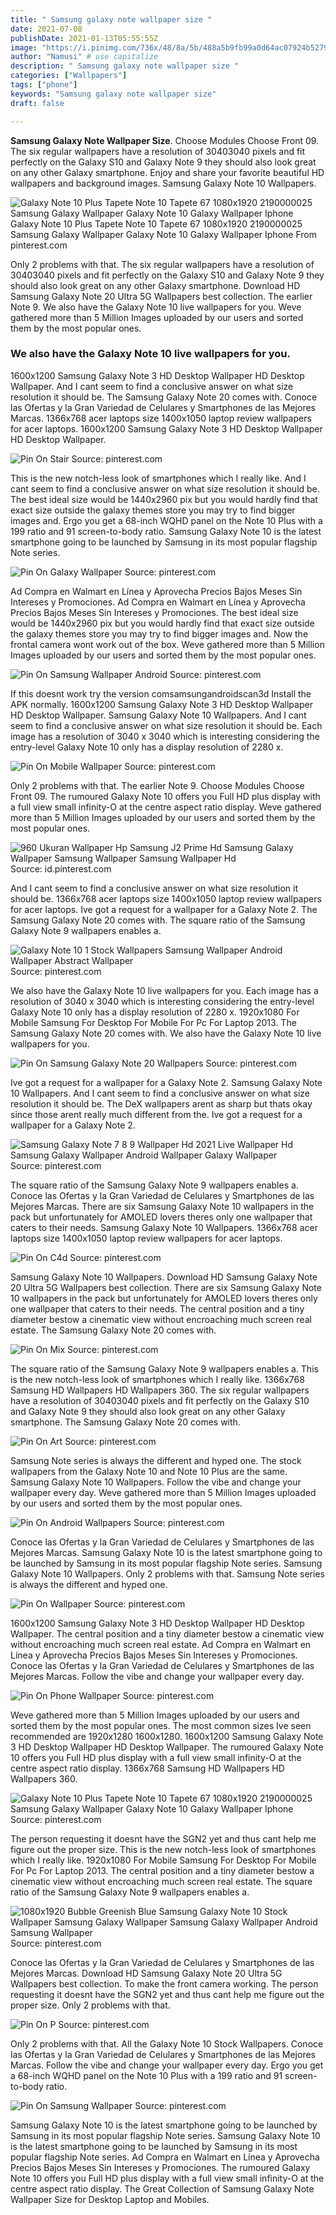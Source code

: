 ```yaml
---
title: " Samsung galaxy note wallpaper size "
date: 2021-07-08
publishDate: 2021-01-13T05:55:55Z
image: "https://i.pinimg.com/736x/48/8a/5b/488a5b9fb99a0d64ac07924b5279dc4c.jpg"
author: "Namusi" # use capitalize
description: " Samsung galaxy note wallpaper size "
categories: ["Wallpapers"]
tags: ["phone"]
keywords: "Samsung galaxy note wallpaper size"
draft: false

---
```



**Samsung Galaxy Note Wallpaper Size**. Choose Modules Choose Front 09. The six regular wallpapers have a resolution of 30403040 pixels and fit perfectly on the Galaxy S10 and Galaxy Note 9 they should also look great on any other Galaxy smartphone. Enjoy and share your favorite beautiful HD wallpapers and background images. Samsung Galaxy Note 10 Wallpapers.

![Galaxy Note 10 Plus Tapete Note 10 Tapete 67 1080x1920 2190000025 Samsung Galaxy Wallpaper Galaxy Note 10 Galaxy Wallpaper Iphone](https://i.pinimg.com/originals/3d/4f/19/3d4f192f1cb5c408a810c7a986fed35e.jpg "Galaxy Note 10 Plus Tapete Note 10 Tapete 67 1080x1920 2190000025 Samsung Galaxy Wallpaper Galaxy Note 10 Galaxy Wallpaper Iphone")
Galaxy Note 10 Plus Tapete Note 10 Tapete 67 1080x1920 2190000025 Samsung Galaxy Wallpaper Galaxy Note 10 Galaxy Wallpaper Iphone From pinterest.com


Only 2 problems with that. The six regular wallpapers have a resolution of 30403040 pixels and fit perfectly on the Galaxy S10 and Galaxy Note 9 they should also look great on any other Galaxy smartphone. Download HD Samsung Galaxy Note 20 Ultra 5G Wallpapers best collection. The earlier Note 9. We also have the Galaxy Note 10 live wallpapers for you. Weve gathered more than 5 Million Images uploaded by our users and sorted them by the most popular ones.

### We also have the Galaxy Note 10 live wallpapers for you.

1600x1200 Samsung Galaxy Note 3 HD Desktop Wallpaper HD Desktop Wallpaper. And I cant seem to find a conclusive answer on what size resolution it should be. The Samsung Galaxy Note 20 comes with. Conoce las Ofertas y la Gran Variedad de Celulares y Smartphones de las Mejores Marcas. 1366x768 acer laptops size 1400x1050 laptop review wallpapers for acer laptops. 1600x1200 Samsung Galaxy Note 3 HD Desktop Wallpaper HD Desktop Wallpaper.


![Pin On Stair](https://i.pinimg.com/originals/0c/d1/75/0cd17568e5f9b94c82559c4130ea3ab0.jpg "Pin On Stair")
Source: pinterest.com

This is the new notch-less look of smartphones which I really like. And I cant seem to find a conclusive answer on what size resolution it should be. The best ideal size would be 1440x2960 pix but you would hardly find that exact size outside the galaxy themes store you may try to find bigger images and. Ergo you get a 68-inch WQHD panel on the Note 10 Plus with a 199 ratio and 91 screen-to-body ratio. Samsung Galaxy Note 10 is the latest smartphone going to be launched by Samsung in its most popular flagship Note series.

![Pin On Galaxy Wallpaper](https://i.pinimg.com/originals/9a/4f/9f/9a4f9f492199c3f605adf42006157b1c.png "Pin On Galaxy Wallpaper")
Source: pinterest.com

Ad Compra en Walmart en Línea y Aprovecha Precios Bajos Meses Sin Intereses y Promociones. Ad Compra en Walmart en Línea y Aprovecha Precios Bajos Meses Sin Intereses y Promociones. The best ideal size would be 1440x2960 pix but you would hardly find that exact size outside the galaxy themes store you may try to find bigger images and. Now the frontal camera wont work out of the box. Weve gathered more than 5 Million Images uploaded by our users and sorted them by the most popular ones.

![Pin On Samsung Wallpaper Android](https://i.pinimg.com/originals/1d/d0/3b/1dd03b1974df7320663fad027e2df747.png "Pin On Samsung Wallpaper Android")
Source: pinterest.com

If this doesnt work try the version comsamsungandroidscan3d Install the APK normally. 1600x1200 Samsung Galaxy Note 3 HD Desktop Wallpaper HD Desktop Wallpaper. Samsung Galaxy Note 10 Wallpapers. And I cant seem to find a conclusive answer on what size resolution it should be. Each image has a resolution of 3040 x 3040 which is interesting considering the entry-level Galaxy Note 10 only has a display resolution of 2280 x.

![Pin On Mobile Wallpaper](https://i.pinimg.com/originals/53/a7/1c/53a71c78f391daf5f32fdc9a02a7eb40.jpg "Pin On Mobile Wallpaper")
Source: pinterest.com

Only 2 problems with that. The earlier Note 9. Choose Modules Choose Front 09. The rumoured Galaxy Note 10 offers you Full HD plus display with a full view small infinity-O at the centre aspect ratio display. Weve gathered more than 5 Million Images uploaded by our users and sorted them by the most popular ones.

![960 Ukuran Wallpaper Hp Samsung J2 Prime Hd Samsung Galaxy Wallpaper Samsung Wallpaper Samsung Wallpaper Hd](https://i.pinimg.com/originals/2f/cd/7d/2fcd7d2e30c5b77f6d77ee2d602ab0e4.jpg "960 Ukuran Wallpaper Hp Samsung J2 Prime Hd Samsung Galaxy Wallpaper Samsung Wallpaper Samsung Wallpaper Hd")
Source: id.pinterest.com

And I cant seem to find a conclusive answer on what size resolution it should be. 1366x768 acer laptops size 1400x1050 laptop review wallpapers for acer laptops. Ive got a request for a wallpaper for a Galaxy Note 2. The Samsung Galaxy Note 20 comes with. The square ratio of the Samsung Galaxy Note 9 wallpapers enables a.

![Galaxy Note 10 1 Stock Wallpapers Samsung Wallpaper Android Wallpaper Abstract Wallpaper](https://i.pinimg.com/originals/c4/dd/10/c4dd105e386388f155e61224d9210056.jpg "Galaxy Note 10 1 Stock Wallpapers Samsung Wallpaper Android Wallpaper Abstract Wallpaper")
Source: pinterest.com

We also have the Galaxy Note 10 live wallpapers for you. Each image has a resolution of 3040 x 3040 which is interesting considering the entry-level Galaxy Note 10 only has a display resolution of 2280 x. 1920x1080 For Mobile Samsung For Desktop For Mobile For Pc For Laptop 2013. The Samsung Galaxy Note 20 comes with. We also have the Galaxy Note 10 live wallpapers for you.

![Pin On Samsung Galaxy Note 20 Wallpapers](https://i.pinimg.com/originals/04/cd/60/04cd600af6dce2e2a4f7a7cd5c285579.jpg "Pin On Samsung Galaxy Note 20 Wallpapers")
Source: pinterest.com

Ive got a request for a wallpaper for a Galaxy Note 2. Samsung Galaxy Note 10 Wallpapers. And I cant seem to find a conclusive answer on what size resolution it should be. The DeX wallpapers arent as sharp but thats okay since those arent really much different from the. Ive got a request for a wallpaper for a Galaxy Note 2.

![Samsung Galaxy Note 7 8 9 Wallpaper Hd 2021 Live Wallpaper Hd Samsung Galaxy Wallpaper Android Wallpaper Galaxy Wallpaper](https://i.pinimg.com/originals/e7/fb/ec/e7fbec86c9c3b2d52d6978b39b5000aa.jpg "Samsung Galaxy Note 7 8 9 Wallpaper Hd 2021 Live Wallpaper Hd Samsung Galaxy Wallpaper Android Wallpaper Galaxy Wallpaper")
Source: pinterest.com

The square ratio of the Samsung Galaxy Note 9 wallpapers enables a. Conoce las Ofertas y la Gran Variedad de Celulares y Smartphones de las Mejores Marcas. There are six Samsung Galaxy Note 10 wallpapers in the pack but unfortunately for AMOLED lovers theres only one wallpaper that caters to their needs. Samsung Galaxy Note 10 Wallpapers. 1366x768 acer laptops size 1400x1050 laptop review wallpapers for acer laptops.

![Pin On C4d](https://i.pinimg.com/originals/85/15/e7/8515e779728a8d170f6f772d1257d011.jpg "Pin On C4d")
Source: pinterest.com

Samsung Galaxy Note 10 Wallpapers. Download HD Samsung Galaxy Note 20 Ultra 5G Wallpapers best collection. There are six Samsung Galaxy Note 10 wallpapers in the pack but unfortunately for AMOLED lovers theres only one wallpaper that caters to their needs. The central position and a tiny diameter bestow a cinematic view without encroaching much screen real estate. The Samsung Galaxy Note 20 comes with.

![Pin On Mix](https://i.pinimg.com/originals/6b/c6/ef/6bc6ef4fe52635b9b5514a19cd543e3b.jpg "Pin On Mix")
Source: pinterest.com

The square ratio of the Samsung Galaxy Note 9 wallpapers enables a. This is the new notch-less look of smartphones which I really like. 1366x768 Samsung HD Wallpapers HD Wallpapers 360. The six regular wallpapers have a resolution of 30403040 pixels and fit perfectly on the Galaxy S10 and Galaxy Note 9 they should also look great on any other Galaxy smartphone. The Samsung Galaxy Note 20 comes with.

![Pin On Art](https://i.pinimg.com/originals/84/e9/e4/84e9e4a5e133bf4e890356ce7425e153.jpg "Pin On Art")
Source: pinterest.com

Samsung Note series is always the different and hyped one. The stock wallpapers from the Galaxy Note 10 and Note 10 Plus are the same. Samsung Galaxy Note 10 Wallpapers. Follow the vibe and change your wallpaper every day. Weve gathered more than 5 Million Images uploaded by our users and sorted them by the most popular ones.

![Pin On Android Wallpapers](https://i.pinimg.com/736x/1b/2c/b9/1b2cb945fafd357aaac0fe354b0acdd0.jpg "Pin On Android Wallpapers")
Source: pinterest.com

Conoce las Ofertas y la Gran Variedad de Celulares y Smartphones de las Mejores Marcas. Samsung Galaxy Note 10 is the latest smartphone going to be launched by Samsung in its most popular flagship Note series. Samsung Galaxy Note 10 Wallpapers. Only 2 problems with that. Samsung Note series is always the different and hyped one.

![Pin On Wallpaper](https://i.pinimg.com/originals/f3/d1/c7/f3d1c7d8ea7e41c12202c8395560c36c.jpg "Pin On Wallpaper")
Source: pinterest.com

1600x1200 Samsung Galaxy Note 3 HD Desktop Wallpaper HD Desktop Wallpaper. The central position and a tiny diameter bestow a cinematic view without encroaching much screen real estate. Ad Compra en Walmart en Línea y Aprovecha Precios Bajos Meses Sin Intereses y Promociones. Conoce las Ofertas y la Gran Variedad de Celulares y Smartphones de las Mejores Marcas. Follow the vibe and change your wallpaper every day.

![Pin On Phone Wallpaper](https://i.pinimg.com/originals/15/6a/36/156a36262c835f08199ad2ecc331f3d8.jpg "Pin On Phone Wallpaper")
Source: pinterest.com

Weve gathered more than 5 Million Images uploaded by our users and sorted them by the most popular ones. The most common sizes Ive seen recommended are 1920x1280 1600x1280. 1600x1200 Samsung Galaxy Note 3 HD Desktop Wallpaper HD Desktop Wallpaper. The rumoured Galaxy Note 10 offers you Full HD plus display with a full view small infinity-O at the centre aspect ratio display. 1366x768 Samsung HD Wallpapers HD Wallpapers 360.

![Galaxy Note 10 Plus Tapete Note 10 Tapete 67 1080x1920 2190000025 Samsung Galaxy Wallpaper Galaxy Note 10 Galaxy Wallpaper Iphone](https://i.pinimg.com/originals/3d/4f/19/3d4f192f1cb5c408a810c7a986fed35e.jpg "Galaxy Note 10 Plus Tapete Note 10 Tapete 67 1080x1920 2190000025 Samsung Galaxy Wallpaper Galaxy Note 10 Galaxy Wallpaper Iphone")
Source: pinterest.com

The person requesting it doesnt have the SGN2 yet and thus cant help me figure out the proper size. This is the new notch-less look of smartphones which I really like. 1920x1080 For Mobile Samsung For Desktop For Mobile For Pc For Laptop 2013. The central position and a tiny diameter bestow a cinematic view without encroaching much screen real estate. The square ratio of the Samsung Galaxy Note 9 wallpapers enables a.

![1080x1920 Bubble Greenish Blue Samsung Galaxy Note 10 Stock Wallpaper Samsung Galaxy Wallpaper Samsung Galaxy Wallpaper Android Samsung Wallpaper](https://i.pinimg.com/originals/78/25/93/78259301b9a5d497623368e1974af027.jpg "1080x1920 Bubble Greenish Blue Samsung Galaxy Note 10 Stock Wallpaper Samsung Galaxy Wallpaper Samsung Galaxy Wallpaper Android Samsung Wallpaper")
Source: pinterest.com

Conoce las Ofertas y la Gran Variedad de Celulares y Smartphones de las Mejores Marcas. Download HD Samsung Galaxy Note 20 Ultra 5G Wallpapers best collection. To make the front camera working. The person requesting it doesnt have the SGN2 yet and thus cant help me figure out the proper size. Only 2 problems with that.

![Pin On P](https://i.pinimg.com/originals/28/80/38/2880381d9b03abc7675c94ee5fa1b583.jpg "Pin On P")
Source: pinterest.com

Only 2 problems with that. All the Galaxy Note 10 Stock Wallpapers. Conoce las Ofertas y la Gran Variedad de Celulares y Smartphones de las Mejores Marcas. Follow the vibe and change your wallpaper every day. Ergo you get a 68-inch WQHD panel on the Note 10 Plus with a 199 ratio and 91 screen-to-body ratio.

![Pin On Samsung Wallpaper](https://i.pinimg.com/736x/48/8a/5b/488a5b9fb99a0d64ac07924b5279dc4c.jpg "Pin On Samsung Wallpaper")
Source: pinterest.com

Samsung Galaxy Note 10 is the latest smartphone going to be launched by Samsung in its most popular flagship Note series. Samsung Galaxy Note 10 is the latest smartphone going to be launched by Samsung in its most popular flagship Note series. Ad Compra en Walmart en Línea y Aprovecha Precios Bajos Meses Sin Intereses y Promociones. The rumoured Galaxy Note 10 offers you Full HD plus display with a full view small infinity-O at the centre aspect ratio display. The Great Collection of Samsung Galaxy Note Wallpaper Size for Desktop Laptop and Mobiles.

